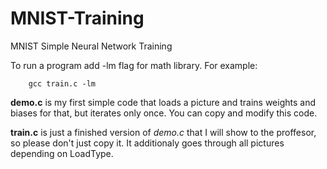# MNIST-Training
MNIST Simple Neural Network Training

To run a program add -lm flag for math library. For example:

        gcc train.c -lm
        
**demo.c** is my first simple code that loads a picture and trains weights and biases for that, but iterates only once. 
You can copy and modify this code.

**train.c** is just a finished version of *demo.c* that I will show to the proffesor, so please don't just copy it. 
It additionaly goes through all pictures depending on LoadType.
